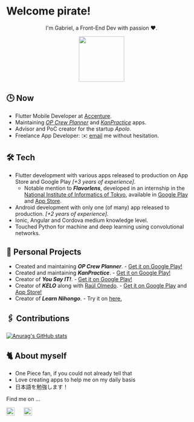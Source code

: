 # Welcome pirate!

<p align="center">
I'm Gabriel, a Front-End Dev with passion ❤️.
</p>

<p align="center"><img src="https://media.giphy.com/media/7BW9U2cJPQZ0s/giphy.gif" width="120"></p>

## 🕒 Now

- Flutter Mobile Developer at [Accenture](https://www.accenture.com/).
- Maintaining *[OP Crew Planner](https://play.google.com/store/apps/details?id=com.gabr.garc.optcteams&hl=es&gl=US)* and *[KanPractice](https://play.google.com/store/apps/details?id=com.gabr.garc.kanpractice&hl=es&gl=US)* apps.
- Advisor and PoC creator for the startup *Apolo*.
- Freelance App Developer: ✉️ [email](mailto:devgglop@gmail.com) me without hesitation.

## 🛠️ Tech

- Flutter development with various apps released to production on App Store and Google Play *[+3 years of experience]*. 
    - Notable mention to *__Flavorlens__*, developed in an internship in the [National Institute of Informatics of Tokyo](https://www.nii.ac.jp/en/), available in [Google Play](https://play.google.com/store/apps/details?id=com.nii.dev.flavorlens&gl=ES) and [App Store](https://apps.apple.com/es/app/flavorlens-2/id1554390787).
- Android development with only one (of many) app released to production. *[+2 years of experience]*.
- Ionic, Angular and Cordova medium knowledge level.
- Touched Python for machine and deep learning using convolutional networks.

## 👷 Personal Projects

- Created and maintaining *__OP Crew Planner__*. - [Get it on Google Play!](https://play.google.com/store/apps/details?id=com.gabr.garc.optcteams&hl=es&gl=US)
- Created and maintaining *__KanPractice__*. - [Get it on Google Play!](https://play.google.com/store/apps/details?id=com.gabr.garc.kanpractice&hl=es&gl=US)
- Creator of *__You Say IT!__*. - [Get it on Google Play!](https://play.google.com/store/apps/details?id=com.gabr.garc.you_say_it&hl=es&gl=US)
- Creator of *__KELO__* along with [Raúl Olmedo](https://github.com/olmedocr). - [Get it on Google Play](https://play.google.com/store/apps/details?id=com.gabr.gabc.kelo&hl=es&gl=US) and [App Store!](https://apps.apple.com/au/app/kelo/id1559757993)
- Creator of *__Learn Nihongo__*. - Try it on [here.](https://learn-nihongo.web.app)

## 🖇️ Contributions

[![Anurag's GitHub stats](https://github-readme-stats.vercel.app/api?username=gabrielglbh)](https://github.com/anuraghazra/github-readme-stats)

## 🐈 About myself

- One Piece fan, if you could not already tell that
- Love creating apps to help me on my daily basis
- 日本語を勉強します！

Find me on ...

[<img src="https://raw.githubusercontent.com/peterthehan/peterthehan/main/assets/github.svg" width="22px" alt="GitHub"/>](https://github.com/gabrielglbh)
&nbsp;&nbsp;&nbsp;&nbsp;
[<img src="https://raw.githubusercontent.com/peterthehan/peterthehan/master/assets/linkedin.svg" width="22px" alt="LinkedIn"/>](https://www.linkedin.com/in/ggarclop)
